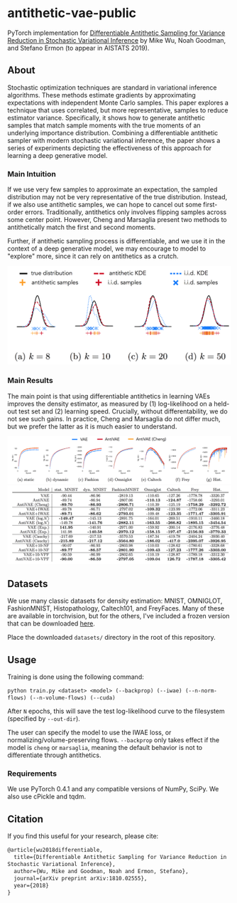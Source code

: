 # antithetic-vae-public

PyTorch implementation for [Differentiable Antithetic Sampling for Variance Reduction in Stochastic Variational Inference](https://arxiv.org/abs/1810.02555) by Mike Wu, Noah Goodman, and Stefano Ermon (to appear in AISTATS 2019).

## About

Stochastic optimization techniques are standard in variational inference algorithms. These methods estimate gradients by approximating expectations with independent Monte Carlo samples. This paper explores a technique that uses correlated, but more representative, samples to reduce estimator variance. Specifically, it shows how to generate antithetic samples that match sample moments with the true moments of an underlying importance distribution. Combining a differentiable antithetic sampler with modern stochastic variational inference, the paper shows a series of experiments depicting the effectiveness of this approach for learning a deep generative model.

### Main Intuition

If we use very few samples to approximate an expectation, the sampled distribution may not be very representative of the true distribution. Instead, if we also use antithetic samples, we can hope to cancel out some first-order errors. Traditionally, antithetics only involves flipping samples across some center point. However, Cheng and Marsaglia present two methods to antithetically match the first and second moments.

Further, if antithetic sampling process is differentiable, and we use it in the context of a deep generative model, we may encourage to model to "explore" more, since it can rely on antithetics as a crutch.

![explanation](./images/explanation.png)

### Main Results

The main point is that using differentiable antithetics in learning VAEs improves the density estimator, as measured by (1) log-likelihood on a held-out test set and (2) learning speed. Crucially, without differentability, we do not see such gains. In practice, Cheng and Marsaglia do not differ much, but we prefer the latter as it is much easier to understand.

![results](./images/curves.png)
![numbers](./images/numbers.png)

## Datasets

We use many classic datasets for density estimation: MNIST, OMNIGLOT, FashionMNIST, Histopathology, Caltech101, and FreyFaces. Many of these are available in torchvision, but for the others, I've included a frozen version that can be downloaded [here](https://figshare.com/articles/antithetic-vae-datasets/7531013).

Place the downloaded `datasets/` directory in the root of this repository.

## Usage

Training is done using the following command:

```
python train.py <dataset> <model> (--backprop) (--iwae) (--n-norm-flows) (--n-volume-flows) (--cuda)
```

After `N` epochs, this will save the test log-likelihood curve to the filesystem (specified by `--out-dir`).

The user can specify the model to use the IWAE loss, or normalizing/volume-preserving flows. `--backprop` only takes effect if the model is `cheng` or `marsaglia`, meaning the default behavior is not to differentiate through antithetics.

### Requirements

We use PyTorch 0.4.1 and any compatible versions of NumPy, SciPy. We also use cPickle and tqdm.

## Citation

If you find this useful for your research, please cite:

```
@article{wu2018differentiable,
  title={Differentiable Antithetic Sampling for Variance Reduction in Stochastic Variational Inference},
  author={Wu, Mike and Goodman, Noah and Ermon, Stefano},
  journal={arXiv preprint arXiv:1810.02555},
  year={2018}
}
```